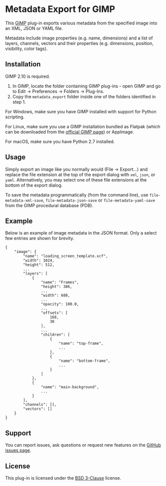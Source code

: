 Metadata Export for GIMP
========================

This [GIMP](https://www.gimp.org/) plug-in exports various metadata from the specified image into an XML, JSON or YAML file.

Metadata include image properties (e.g. name, dimensions) and a list of layers, channels, vectors and their properties (e.g. dimensions, position, visibility, color tags).


Installation
------------

GIMP 2.10 is required.

1. In GIMP, locate the folder containing GIMP plug-ins - open GIMP and go to Edit → Preferences → Folders → Plug-Ins.
2. Copy the `metadata_export` folder inside one of the folders identified in step 1.

For Windows, make sure you have GIMP installed with support for Python scripting.

For Linux, make sure you use a GIMP installation bundled as Flatpak (which can be downloaded from the [official GIMP page](https://www.gimp.org/downloads/)) or AppImage.

For macOS, make sure you have Python 2.7 installed.


Usage
-----

Simply export an image like you normally would (File → Export...) and replace the file extension at the top of the export dialog with `xml`, `json`, or `yaml`. Alternatively, you may select one of these file extensions at the bottom of the export dialog.

To save the metadata programmatically (from the command line), use `file-metadata-xml-save`, `file-metadata-json-save` or `file-metadata-yaml-save` from the GIMP procedural database (PDB).


Example
-------

Below is an example of image metadata in the JSON format.
Only a select few entries are shown for brevity.

```
{
    "image": {
        "name": "loading_screen_template.xcf", 
        "width": 1024, 
        "height": 512, 
        ...
        "layers": [
            {
                "name": "Frames", 
                "height": 386, 
                ...
                "width": 688, 
                ...
                "opacity": 100.0, 
                ...
                "offsets": [
                    168, 
                    30
                ], 
                ...
                "children": [
                    {
                        "name": "top-frame", 
                        ...
                    }, 
                    {
                        "name": "bottom-frame", 
                        ...
                    }
                ]
            }, 
            {
                "name": "main-background", 
                ...
            }
        ], 
        "channels": [], 
        "vectors": []
    }
}
```


Support
-------

You can report issues, ask questions or request new features on the [GitHub issues page](https://github.com/kamilburda/gimp-metadata-export/issues).


License
-------

This plug-in is licensed under the [BSD 3-Clause](LICENSE) license.
